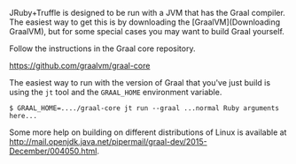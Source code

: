 JRuby+Truffle is designed to be run with a JVM that has the Graal compiler. The easiest way to get this is by downloading the [GraalVM](Downloading GraalVM), but for some special cases you may want to build Graal yourself.

Follow the instructions in the Graal core repository.

https://github.com/graalvm/graal-core

The easiest way to run with the version of Graal that you've just build is using the `jt` tool and the `GRAAL_HOME` environment variable.

```
$ GRAAL_HOME=..../graal-core jt run --graal ...normal Ruby arguments here...
```

Some more help on building on different distributions of Linux is available at http://mail.openjdk.java.net/pipermail/graal-dev/2015-December/004050.html.